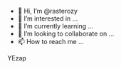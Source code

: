 - 👋 Hi, I’m @rasterozy
- 👀 I’m interested in ...
- 🌱 I’m currently learning ...
- 💞️ I’m looking to collaborate on ...
- 📫 How to reach me ...

<!---
rasterozy/rasterozy is a ✨ special ✨ repository because its `README.md` (this file) appears on your GitHub profile.
You can click the Preview link to take a look at your changes.
---> YEzap

